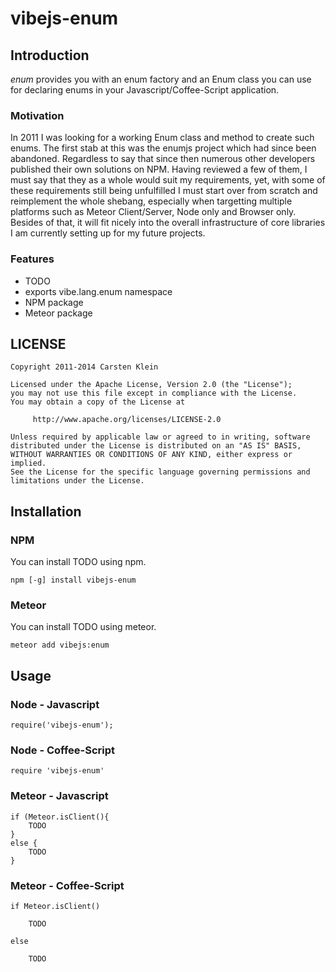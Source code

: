 # vibejs-enum


## Introduction

*enum* provides you with an enum factory and an Enum class you can use for declaring
enums in your Javascript/Coffee-Script application.


### Motivation

In 2011 I was looking for a working Enum class and method to create such enums. The first stab
at this was the enumjs project which had since been abandoned. Regardless to say that since then
numerous other developers published their own solutions on NPM. Having reviewed a few of them,
I must say that they as a whole would suit my requirements, yet, with some of these requirements
still being unfulfilled I must start over from scratch and reimplement the whole shebang,
especially when targetting multiple platforms such as Meteor Client/Server, Node only and
Browser only. Besides of that, it will fit nicely into the overall infrastructure of core 
libraries I am currently setting up for my future projects.


### Features

 - TODO
 - exports vibe.lang.enum namespace
 - NPM package
 - Meteor package


## LICENSE


    Copyright 2011-2014 Carsten Klein
   
    Licensed under the Apache License, Version 2.0 (the "License");
    you may not use this file except in compliance with the License.
    You may obtain a copy of the License at
   
         http://www.apache.org/licenses/LICENSE-2.0
   
    Unless required by applicable law or agreed to in writing, software
    distributed under the License is distributed on an "AS IS" BASIS,
    WITHOUT WARRANTIES OR CONDITIONS OF ANY KIND, either express or implied.
    See the License for the specific language governing permissions and 
    limitations under the License.
   

## Installation


### NPM

You can install TODO using npm.

    npm [-g] install vibejs-enum


### Meteor

You can install TODO using meteor.

    meteor add vibejs:enum


## Usage


### Node - Javascript

    require('vibejs-enum');


### Node - Coffee-Script

    require 'vibejs-enum'


### Meteor - Javascript

    if (Meteor.isClient(){
        TODO
    }
    else {
        TODO
    }

    
### Meteor - Coffee-Script

    if Meteor.isClient()

        TODO

    else

        TODO

